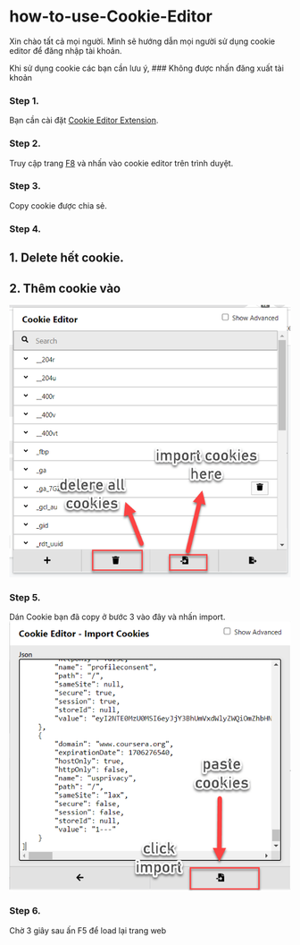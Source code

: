 # how-to-use-Cookie-Editor

Xin chào tất cả mọi người.
Mình sẽ hướng dẫn mọi người sử dụng cookie editor để đăng nhập tài khoản.

Khi sử dụng cookie các bạn cần lưu ý, ### Không được nhấn đăng xuất tài khoản

### Step 1.
Bạn cần cài đặt [Cookie Editor Extension](https://chrome.google.com/webstore/detail/cookie-editor/hlkenndednhfkekhgcdicdfddnkalmdm).

### Step 2.
Truy cập trang [F8](https://fullstack.edu.vn) và nhấn vào cookie editor trên trình duyệt.

### Step 3.
  Copy cookie được chia sẻ.

### Step 4.
  ## 1. Delete hết cookie.
  ## 2. Thêm cookie vào
![Delete and import cookie](/step-1.png)
  
### Step 5.
Dán Cookie bạn đã copy ở bước 3 vào đây và nhấn import.
![Paste and import cookie](/step-2.png)

### Step 6.
Chờ 3 giây sau ấn F5 để load lại trang web
